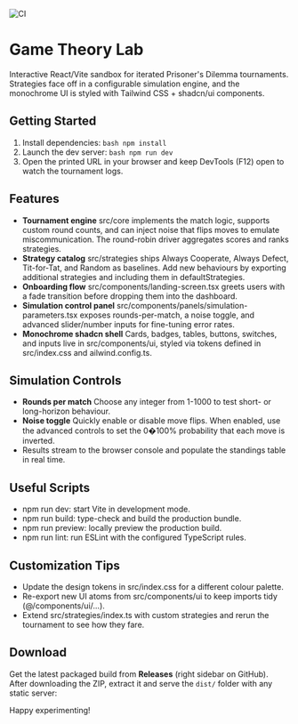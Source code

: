 ![CI](https://github.com/umutdinceryananer/My-Game-Theory-Lab/actions/workflows/ci.yml/badge.svg)


# Game Theory Lab

Interactive React/Vite sandbox for iterated Prisoner's Dilemma tournaments. Strategies face off in a configurable simulation engine, and the monochrome UI is styled with Tailwind CSS + shadcn/ui components.

## Getting Started

1. Install dependencies:
   `bash
   npm install
   `
2. Launch the dev server:
   `bash
   npm run dev
   `
3. Open the printed URL in your browser and keep DevTools (F12) open to watch the tournament logs.

## Features

- **Tournament engine**  src/core implements the match logic, supports custom round counts, and can inject noise that flips moves to emulate miscommunication. The round-robin driver aggregates scores and ranks strategies.
- **Strategy catalog**  src/strategies ships Always Cooperate, Always Defect, Tit-for-Tat, and Random as baselines. Add new behaviours by exporting additional strategies and including them in defaultStrategies.
- **Onboarding flow**  src/components/landing-screen.tsx greets users with a fade transition before dropping them into the dashboard.
- **Simulation control panel**  src/components/panels/simulation-parameters.tsx exposes rounds-per-match, a noise toggle, and advanced slider/number inputs for fine-tuning error rates.
- **Monochrome shadcn shell**  Cards, badges, tables, buttons, switches, and inputs live in src/components/ui, styled via tokens defined in src/index.css and 	ailwind.config.ts.

## Simulation Controls

- **Rounds per match**  Choose any integer from 1-1000 to test short- or long-horizon behaviour.
- **Noise toggle**  Quickly enable or disable move flips. When enabled, use the advanced controls to set the 0�100% probability that each move is inverted.
- Results stream to the browser console and populate the standings table in real time.

## Useful Scripts

- npm run dev: start Vite in development mode.
- npm run build: type-check and build the production bundle.
- npm run preview: locally preview the production build.
- npm run lint: run ESLint with the configured TypeScript rules.

## Customization Tips

- Update the design tokens in src/index.css for a different colour palette.
- Re-export new UI atoms from src/components/ui to keep imports tidy (@/components/ui/...).
- Extend src/strategies/index.ts with custom strategies and rerun the tournament to see how they fare.

## Download

Get the latest packaged build from **Releases** (right sidebar on GitHub).  
After downloading the ZIP, extract it and serve the `dist/` folder with any static server:

Happy experimenting!